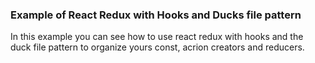 
### Example of React Redux with Hooks and Ducks file pattern

In this example you can see how to use react redux with hooks and the duck file pattern to organize yours const, acrion creators and reducers.

